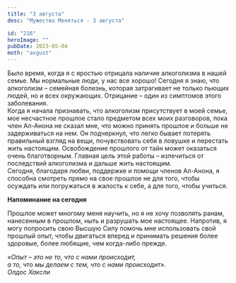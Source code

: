 ```yaml
---
title: "3 августа"
desc: "Мужество Меняться - 3 августа"

id: "216"
heroImage: ""
pubDate: 2023-05-04
moth: "avgust"
---
```


Было время, когда я с яростью отрицала наличие алкоголизма в нашей семье. Мы
нормальные люди, у нас все хорошо! Сегодня я знаю, что алкоголизм – семейная
болезнь, которая затрагивает не только пьющих людей, но и всех окружающих.
Отрицание – один из симптомов этого заболевания.  
Когда я начала признавать, что алкоголизм присутствует в моей семье, мое
несчастное прошлое стало предметом всех моих разговоров, пока член Ал-Анона не
сказал мне, что можно принять прошлое и больше не задерживаться на нем. Он
подчеркнул, что легко бывает потерять правильный взгляд на вещи, почувствовать
себя в ловушке и перестать жить настоящим. Освобождение прошлого от тайн может
оказаться очень благотворным. Главная цель этой работы – излечиться от
последствий алкоголизма и дальше жить настоящим.  
Сегодня, благодаря любви, поддержке и помощи членов Ал-Анона, я способна
смотреть прямо на свое прошлое не для того, чтобы осуждать или погружаться в
жалость к себе, а для того, чтобы учиться.

**Напоминание на сегодня**

Прошлое может многому меня научить, но я не хочу позволять ранам, нанесенным в
прошлом, ныть и разрушать мое настоящее. Напротив, я могу попросить свою
Высшую Силу помочь мне использовать свой прошлый опыт, чтобы двигаться вперед
и принимать решения более здоровые, более любящие, чем когда-либо прежде.

_«Опыт – это не то, что с нами происходит,_  
_а то, что мы делаем с тем, что с нами происходит»._  
_Олдос Хаксли_
